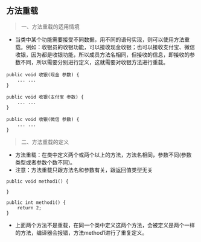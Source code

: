 ## 方法重载
>一、方法重载的适用情境
- 当类中某个功能需要接受不同数据，用不同的语句实现，则可以使用方法重载。例如：收银员的收银功能，可以接收现金收银；也可以接收支付宝、微信收银，因为都是收银功能，所以成员方法名相同，但接收的信息，即接收的参数不同，所以需要分别进行定义，这就需要对收银方法进行重载。
```
public void 收银(现金 参数) {
    ... ...
}
```
```
public void 收银(支付宝 参数) {
    ... ...
}
```
```
public void 收银(微信 参数) {
    ... ...
}
```

>二、方法重载的定义
- 方法重载：在类中定义两个或两个以上的方法，方法名相同，参数不同(参数类型或者参数个数不同)。
- 注意：方法重载只跟方法名和参数有关，跟返回值类型无关
```
public void method1() {

}
```
```
public int method1() {
    return 2;
}
```
- 上面两个方法不是重载，在同一个类中定义这两个方法，会被定义是两个一样的方法，编译器会报错，方法method1进行了重复定义。
